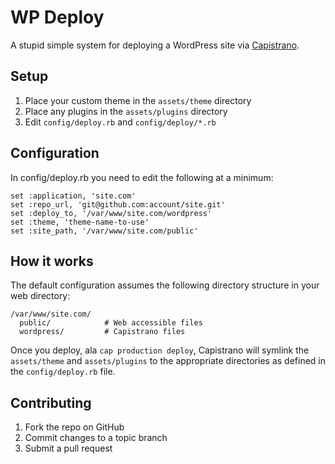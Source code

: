 # WP Deploy

A stupid simple system for deploying a WordPress site via [Capistrano](https://github.com/capistrano/capistrano).

## Setup
1. Place your custom theme in the `assets/theme` directory
2. Place any plugins in the `assets/plugins` directory
3. Edit `config/deploy.rb` and `config/deploy/*.rb`

## Configuration
In config/deploy.rb you need to edit the following at a minimum:

    set :application, 'site.com'
    set :repo_url, 'git@github.com:account/site.git'
    set :deploy_to, '/var/www/site.com/wordpress'
    set :theme, 'theme-name-to-use'
    set :site_path, '/var/www/site.com/public'

## How it works
The default configuration assumes the following directory structure in your web directory:

    /var/www/site.com/
      public/            # Web accessible files
      wordpress/         # Capistrano files

Once you deploy, ala `cap production deploy`, Capistrano will symlink the `assets/theme` and `assets/plugins` to the appropriate directories as defined in the `config/deploy.rb` file.

## Contributing
1. Fork the repo on GitHub
2. Commit changes to a topic branch
3. Submit a pull request
